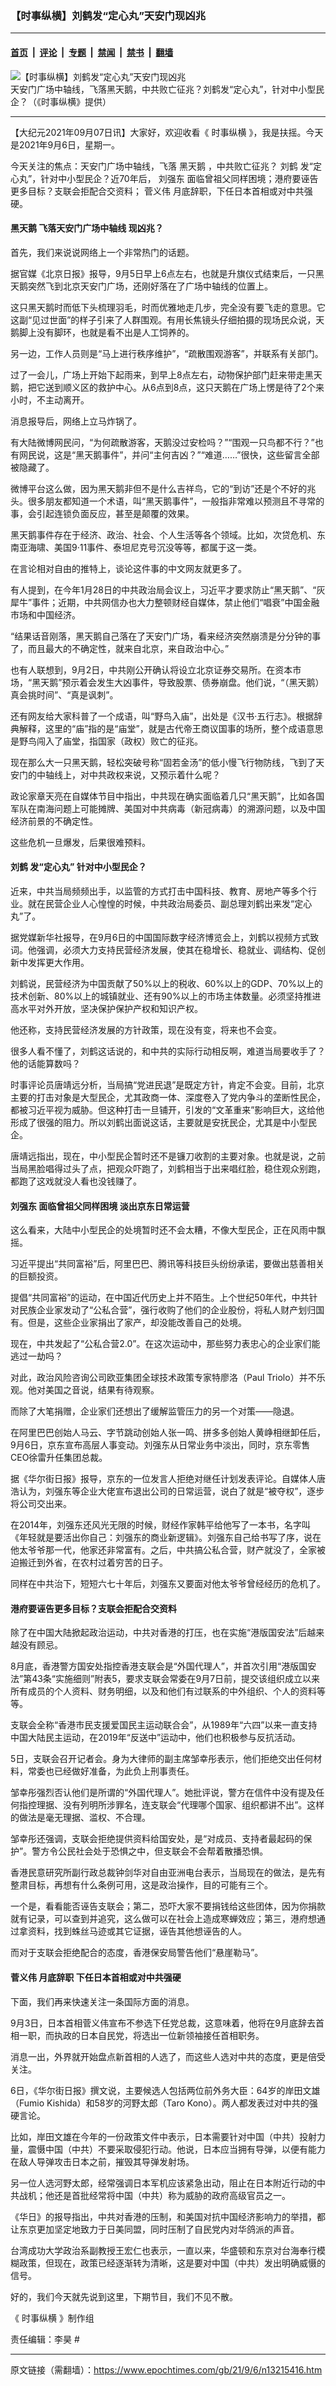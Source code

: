 ### 【时事纵横】刘鹤发“定心丸”天安门现凶兆

---

#### [首页](../../../..?n13215416) &nbsp;|&nbsp; [评论](../../../../../epoch-comment?n13215416) &nbsp;|&nbsp; [专题](../../../../../epoch-special?n13215416) &nbsp;|&nbsp; [禁闻](../../../../../epoch-news?n13215416) &nbsp;|&nbsp; [禁书](../../../../../books?n13215416) &nbsp;|&nbsp; [翻墙](https://github.com/gfw-breaker/nogfw/blob/master/README.md?n13215416)


<div><img alt="【时事纵横】刘鹤发“定心丸”天安门现凶兆" class="attachment-djy_600_400 size-djy_600_400 wp-post-image" src="https://i.epochtimes.com/assets/uploads/2021/09/id13215530-1200x800-1--600x400.jpg"/>
<div class="caption">
 天安门广场中轴线，飞落黑天鹅，中共败亡征兆？刘鹤发“定心丸”，针对中小型民企？（《时事纵横》提供）
</div></div><hr/><div class="post_content" id="artbody" itemprop="articleBody">
 <!-- article content begin -->
 <p>
  【大纪元2021年09月07日讯】大家好，欢迎收看《
  <ok href="https://www.epochtimes.com/gb/tag/%E6%97%B6%E4%BA%8B%E7%BA%B5%E6%A8%AA.html">
   时事纵横
  </ok>
  》，我是扶摇。今天是2021年9月6日，星期一。
 </p>
 <p>
  今天关注的焦点：天安门广场中轴线，飞落
  <ok href="https://www.epochtimes.com/gb/tag/%E9%BB%91%E5%A4%A9%E9%B9%85.html">
   黑天鹅
  </ok>
  ，中共败亡征兆？
  <ok href="https://www.epochtimes.com/gb/tag/%E5%88%98%E9%B9%A4.html">
   刘鹤
  </ok>
  发“定心丸”，针对中小型民企？近70年后，
  <ok href="https://www.epochtimes.com/gb/tag/%E5%88%98%E5%BC%BA%E4%B8%9C.html">
   刘强东
  </ok>
  面临曾祖父同样困境；港府要诬告更多目标？支联会拒配合交资料；
  <ok href="https://www.epochtimes.com/gb/tag/%E8%8F%85%E4%B9%89%E4%BC%9F.html">
   菅义伟
  </ok>
  月底辞职，下任日本首相或对中共强硬。
 </p>
 <div class="video_fit_container">
 </div>
 <h4>
  <ok href="https://www.epochtimes.com/gb/tag/%E9%BB%91%E5%A4%A9%E9%B9%85.html">
   黑天鹅
  </ok>
  飞落天安门广场中轴线 现凶兆？
 </h4>
 <p>
  首先，我们来说说网络上一个非常热门的话题。
 </p>
 <p>
  据官媒《北京日报》报导，9月5日早上6点左右，也就是升旗仪式结束后，一只黑天鹅突然飞到北京天安门广场，还刚好落在了广场中轴线的位置上。
 </p>
 <p>
  这只黑天鹅时而低下头梳理羽毛，时而优雅地走几步，完全没有要飞走的意思。它这副“见过世面”的样子引来了人群围观。有用长焦镜头仔细拍摄的现场民众说，天鹅脚上没有脚环，也就是看不出是人工饲养的。
 </p>
 <p>
  另一边，工作人员则是“马上进行秩序维护”，“疏散围观游客”，并联系有关部门。
 </p>
 <p>
  过了一会儿，广场上开始下起雨来，到早上8点左右，动物保护部门赶来带走黑天鹅，把它送到顺义区的救护中心。从6点到8点，这只天鹅在广场上愣是待了2个来小时，不主动离开。
 </p>
 <p>
  消息报导后，网络上立马炸锅了。
 </p>
 <p>
  有大陆微博网民问，“为何疏散游客，天鹅没过安检吗？”“围观一只鸟都不行？”也有网民说，这是“黑天鹅事件”，并问“主何吉凶？”“难道……”很快，这些留言全部被隐藏了。
 </p>
 <p>
  微博平台这么做，因为黑天鹅非但不是什么吉祥鸟，它的“到访”还是个不好的兆头。很多朋友都知道一个术语，叫“黑天鹅事件”，一般指非常难以预测且不寻常的事，会引起连锁负面反应，甚至是颠覆的效果。
 </p>
 <p>
  黑天鹅事件存在于经济、政治、社会、个人生活等各个领域。比如，次贷危机、东南亚海啸、美国9‧11事件、泰坦尼克号沉没等等，都属于这一类。
 </p>
 <p>
  在言论相对自由的推特上，谈论这件事的中文网友就更多了。
 </p>
 <p>
  有人提到，在今年1月28日的中共政治局会议上，习近平才要求防止“黑天鹅”、“灰犀牛”事件；近期，中共网信办也大力整顿财经自媒体，禁止他们“唱衰”中国金融市场和中国经济。
 </p>
 <p>
  “结果话音刚落，黑天鹅自己落在了天安门广场，看来经济突然崩溃是分分钟的事了，而且最大的不确定性，就来自北京，来自政治中心。”
 </p>
 <p>
  也有人联想到，9月2日，中共刚公开确认将设立北京证券交易所。在资本市场，“黑天鹅”预示着会发生大凶事件，导致股票、债券崩盘。他们说，“（黑天鹅）真会挑时间”、“真是讽刺”。
 </p>
 <p>
  还有网友给大家科普了一个成语，叫“野鸟入庙”，出处是《汉书‧五行志》。根据辞典解释，这里的“庙”指的是“庙堂”，就是古代帝王商议国事的场所，整个成语意思是野鸟闯入了庙堂，指国家（政权）败亡的征兆。
 </p>
 <p>
  现在那么大一只黑天鹅，轻松突破号称“固若金汤”的低小慢飞行物防线，飞到了天安门的中轴线上，对中共政权来说，又预示着什么呢？
 </p>
 <p>
  政论家章天亮在自媒体节目中指出，中共现在确实面临着几只“黑天鹅”，比如各国军队在南海问题上可能摊牌、美国对中共病毒（新冠病毒）的溯源问题，以及中国经济前景的不确定性。
 </p>
 <p>
  这些危机一旦爆发，后果很难预料。
 </p>
 <h4>
  <ok href="https://www.epochtimes.com/gb/tag/%E5%88%98%E9%B9%A4.html">
   刘鹤
  </ok>
  发“定心丸” 针对中小型民企？
 </h4>
 <p>
  近来，中共当局频频出手，以监管的方式打击中国科技、教育、房地产等多个行业。就在民营企业人心惶惶的时候，中共政治局委员、副总理刘鹤出来发“定心丸”了。
 </p>
 <p>
  据党媒新华社报导，在9月6日的中国国际数字经济博览会上，刘鹤以视频方式致词。他强调，必须大力支持民营经济发展，使其在稳增长、稳就业、调结构、促创新中发挥更大作用。
 </p>
 <p>
  刘鹤说，民营经济为中国贡献了50%以上的税收、60%以上的GDP、70%以上的技术创新、80%以上的城镇就业、还有90%以上的市场主体数量。必须坚持推进高水平对外开放，坚决保护保护产权和知识产权。
 </p>
 <p>
  他还称，支持民营经济发展的方针政策，现在没有变，将来也不会变。
 </p>
 <p>
  很多人看不懂了，刘鹤这话说的，和中共的实际行动相反啊，难道当局要收手了？他的话能算数吗？
 </p>
 <p>
  时事评论员唐靖远分析，当局搞“党进民退”是既定方针，肯定不会变。目前，北京主要的打击对象是大型民企，尤其政商一体、深度卷入了党内争斗的垄断性民企，都被习近平视为威胁。但这种打击一旦铺开，引发的“文革重来”影响巨大，这给他形成了很强的阻力。所以刘鹤出面说这话，主要就是安抚民企，尤其是中小型民企。
 </p>
 <p>
  唐靖远指出，现在，中小型民企暂时还不是镰刀收割的主要对象。也就是说，之前当局黑脸唱得过头了点，把观众吓跑了，刘鹤相当于出来唱红脸，稳住观众别跑，都跑了这戏就没人看也没钱赚了。
 </p>
 <h4>
  <ok href="https://www.epochtimes.com/gb/tag/%E5%88%98%E5%BC%BA%E4%B8%9C.html">
   刘强东
  </ok>
  面临曾祖父同样困境 淡出京东日常运营
 </h4>
 <p>
  这么看来，大陆中小型民企的处境暂时还不会太糟，不像大型民企，正在风雨中飘摇。
 </p>
 <p>
  习近平提出“共同富裕”后，阿里巴巴、腾讯等科技巨头纷纷承诺，要做出慈善相关的巨额投资。
 </p>
 <p>
  提倡“共同富裕”的运动，在中国近代历史上并不陌生。上个世纪50年代，中共针对民族企业家发动了“公私合营”，强行收购了他们的企业股份，将私人财产划归国有。但是，这些企业家捐出了家产，却没能改善自己的处境。
 </p>
 <p>
  现在，中共发起了“公私合营2.0”。在这次运动中，那些努力表忠心的企业家们能逃过一劫吗？
 </p>
 <p>
  对此，政治风险咨询公司欧亚集团全球技术政策专家特廖洛（Paul Triolo）并不乐观。他对美国之音说，结果有待观察。
 </p>
 <p>
  而除了大笔捐赠，企业家们还想出了缓解监管压力的另一个对策——隐退。
 </p>
 <p>
  在阿里巴巴创始人马云、字节跳动创始人张一鸣、拼多多创始人黄峥相继卸任后，9月6日，京东宣布高层人事变动。刘强东从日常业务中淡出，同时，京东零售CEO徐雷升任集团总裁。
 </p>
 <p>
  据《华尔街日报》报导，京东的一位发言人拒绝对继任计划发表评论。自媒体人唐浩认为，刘强东等企业大佬宣布退出公司的日常运营，说白了就是“被夺权”，逐步将公司交出来。
 </p>
 <p>
  在2014年，刘强东还风光无限的时候，财经作家韩平给他写了一本书，名字叫《年轻就是要活出你自己：刘强东的商业新逻辑》。刘强东自己给书写了序，说在他太爷爷那一代，他家还非常富有。之后，中共搞公私合营，财产就没了，全家被迫搬迁到外省，在农村过着穷苦的日子。
 </p>
 <p>
  同样在中共治下，短短六七十年后，刘强东又要面对他太爷爷曾经经历的危机了。
 </p>
 <h4>
  港府要诬告更多目标？支联会拒配合交资料
 </h4>
 <p>
  除了在中国大陆掀起政治运动，中共对香港的打压，也在实施“港版国安法”后越来越没有顾忌。
 </p>
 <p>
  8月底，香港警方国安处指控香港支联会是“外国代理人”，并首次引用“港版国安法”第43条“实施细则”附表5，要求支联会常委在9月7日前，提交该组织成立以来所有成员的个人资料、财务明细，以及和他们有过联系的中外组织、个人的资料等等。
 </p>
 <p>
  支联会全称“香港市民支援爱国民主运动联合会”，从1989年“六四”以来一直支持中国大陆民主运动，在2019年“反送中”运动中，他们也积极参与反抗活动。
 </p>
 <p>
  5日，支联会召开记者会。身为大律师的副主席邹幸彤表示，他们拒绝交出任何材料，常委也已经做好准备，为此负上刑事责任。
 </p>
 <p>
  邹幸彤强烈否认他们是所谓的“外国代理人”。她批评说，警方在信件中没有提及任何指控理据、没有列明所涉罪名，连支联会“代理哪个国家、组织都讲不出”。这样的做法是毫无理据、滥权、不合理。
 </p>
 <p>
  邹幸彤还强调，支联会拒绝提供资料给国安处，是“对成员、支持者最起码的保护”。警方令公民社会处于恐惧之中，但支联会不会帮着散播恐惧。
 </p>
 <p>
  香港民意研究所副行政总裁钟剑华对自由亚洲电台表示，当局现在的做法，是先有整肃目标，再想有什么条例可用，这是政治操作，目的可能有三个。
 </p>
 <p>
  一个是，看看能否诬告支联会；第二，恐吓大家不要捐钱给这些团体，因为你捐款就有记录，可以查到并追究，这么做可以在社会上造成寒蝉效应；第三，港府想通过拿资料，找到蛛丝马迹或其它证据，诬告其他想诬告的人。
 </p>
 <p>
  而对于支联会拒绝配合的态度，香港保安局警告他们“悬崖勒马”。
 </p>
 <h4>
  <ok href="https://www.epochtimes.com/gb/tag/%E8%8F%85%E4%B9%89%E4%BC%9F.html">
   菅义伟
  </ok>
  月底辞职 下任日本首相或对中共强硬
 </h4>
 <p>
  下面，我们再来快速关注一条国际方面的消息。
 </p>
 <p>
  9月3日，日本首相菅义伟宣布不参选下任党总裁，这意味着，他将在9月底辞去首相一职，而执政的日本自民党，将选出一位新领袖接任首相职务。
 </p>
 <p>
  消息一出，外界就开始盘点新首相的人选了，而这些人选对中共的态度，更是倍受关注。
 </p>
 <p>
  6日，《华尔街日报》撰文说，主要候选人包括两位前外务大臣：64岁的岸田文雄（Fumio Kishida）和58岁的河野太郎（Taro Kono）。两人都发表过对中共的强硬言论。
 </p>
 <p>
  比如，岸田文雄在今年的一份政策文件中表示，日本需要针对中国（中共）投射力量，震慑中国（中共）不要采取侵犯行动。他说，日本应当拥有导弹，以便有能力在敌人导弹攻击日本之前，摧毁其导弹发射场。
 </p>
 <p>
  另一位人选河野太郎，经常强调日本军机应该紧急出动，阻止在日本附近行动的中共战机；他还是首批经常将中国（中共）称为威胁的政府高级官员之一。
 </p>
 <p>
  《华日》的报导指出，中共对香港的压制，和美国对抗中国经济影响力的举措，都让东京更加坚定地致力于日美同盟，同时压制了自民党内对华鸽派的声音。
 </p>
 <p>
  台湾成功大学政治系副教授王宏仁也表示，一直以来，华盛顿和东京对台海奉行模糊政策，但现在，政策已经逐渐转为清晰，这是要对中国（中共）发出明确威慑的信号。
 </p>
 <p>
  好的，我们今天就先说到这里，下期节目，我们不见不散。
 </p>
 <p>
  《
  <ok href="https://www.epochtimes.com/gb/tag/%E6%97%B6%E4%BA%8B%E7%BA%B5%E6%A8%AA.html">
   时事纵横
  </ok>
  》制作组
 </p>
 <p>
  责任编辑：李昊 #
 </p>
 <!-- article content end -->
 <div id="below_article_ad">
 </div>
</div>


---

原文链接（需翻墙）：https://www.epochtimes.com/gb/21/9/6/n13215416.htm